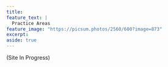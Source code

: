 ```yaml
---
title: 
feature_text: |
  Practice Areas
feature_image: "https://picsum.photos/2560/600?image=873"
excerpt: 
aside: true
---
```


(Site In Progress)
